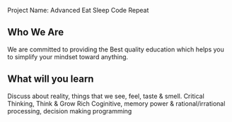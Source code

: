 
Project Name: Advanced Eat Sleep Code Repeat

Who We Are
-----------
We are committed to providing the Best quality education which helps you to simplify your mindset toward anything.



What will you learn
--------------------

Discuss about reality, things that we see, feel, taste & smell. 
Critical Thinking, Think & Grow Rich
Coginitive, memory power & rational/irrational processing, decision making programming 

